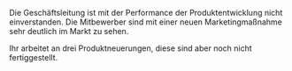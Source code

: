 Die Geschäftsleitung ist mit der Performance der Produktentwicklung nicht einverstanden. Die Mitbewerber sind mit einer neuen Marketingmaßnahme sehr deutlich im Markt zu sehen. 

Ihr arbeitet an drei Produktneuerungen, diese sind aber noch nicht fertiggestellt. 
